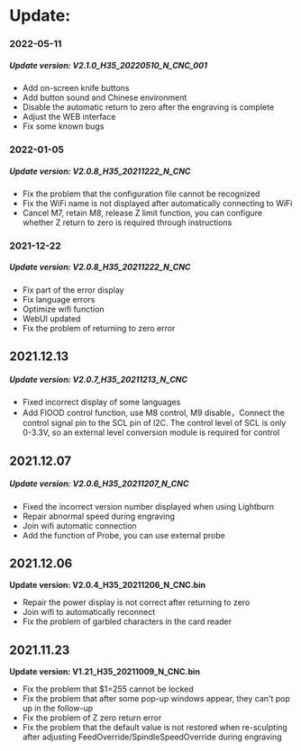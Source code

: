 # Update:
### 2022-05-11

##### Update version: V2.1.0_H35_20220510_N_CNC_001

- Add on-screen knife buttons
- Add button sound and Chinese environment
- Disable the automatic return to zero after the engraving is complete
- Adjust the WEB interface
- Fix some known bugs

### 2022-01-05

##### Update version: V2.0.8_H35_20211222_N_CNC

- Fix the problem that the configuration file cannot be recognized
- Fix the WiFi name is not displayed after automatically connecting to WiFi
- Cancel M7, retain M8, release Z limit function, you can configure whether Z return to zero is required through instructions

### 2021-12-22

##### Update version: V2.0.8_H35_20211222_N_CNC

- Fix part of the error display
- Fix language errors
- Optimize wifi function
- WebUI updated
- Fix the problem of returning to zero error

## 2021.12.13

##### Update version: V2.0.7_H35_20211213_N_CNC

- Fixed incorrect display of some languages
- Add FlOOD control function, use M8 control, M9 disable，Connect the control signal pin to the SCL pin of I2C. The control level of SCL is only 0-3.3V, so an external level conversion module is required for control

## 2021.12.07

##### Update version: V2.0.6_H35_20211207_N_CNC

- Fixed the incorrect version number displayed when using Lightburn
- Repair abnormal speed during engraving
- Join wifi automatic connection
- Add the function of Probe, you can use external probe

## 2021.12.06

**Update version: V2.0.4_H35_20211206_N_CNC.bin**

 - Repair the power display is not correct after returning to zero
 - Join wifi to automatically reconnect
 - Fix the problem of garbled characters in the card reader



## 2021.11.23
**Update version: V1.21_H35_20211009_N_CNC.bin**

 - Fix the problem that $1=255 cannot be locked 
 - Fix the problem that after some pop-up windows appear, they can't pop up in the follow-up 
 - Fix the problem of Z zero return error 
 - Fix the problem that the default value is not restored when re-sculpting after adjusting FeedOverride/SpindleSpeedOverride during engraving

